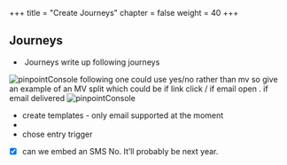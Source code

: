 +++
title = "Create Journeys"
chapter = false
weight = 40
+++



## Journeys

*  Journeys
write up following journeys

![pinpointConsole](/images/samplejourney-separateemailbasedonsegment.png)
following one could use yes/no rather than mv so give an example of an MV split which could be if link click / if email open . if email delivered
![pinpointConsole](/images/samplejourney-separateemailbasedonsegment.png)

* create templates - only email supported at the moment
* 
* chose entry trigger
- [x] can we embed an SMS No. It’ll probably be next year. 


